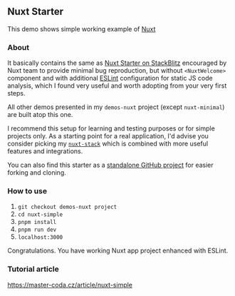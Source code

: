 ## Nuxt Starter
This demo shows simple working example of [Nuxt](https://nuxt.com/)

### About
It basically contains the same as [Nuxt Starter on StackBlitz](https://stackblitz.com/github/nuxt/starter/tree/v3-stackblitz) encouraged by Nuxt team to provide minimal bug reproduction, but without `<NuxtWelcome>` component and with additional [ESLint](https://eslint.org/) configuration for static JS code analysis, which I found very useful and worth adopting from your very first steps.

All other demos presented in my `demos-nuxt` project (except `nuxt-minimal`) are built atop this one.

I recommend this setup for learning and testing purposes or for simple projects only. As a starting point for a real application, I'd advise you consider picking my [`nuxt-stack`](https://github.com/AloisSeckar/nuxt-stack) which is combined with more useful features and integrations.

You can also find this starter as a [standalone GitHub project](ttps://github.com/AloisSeckar/nuxt-starter) for easier forking and cloning.

### How to use
1. `git checkout demos-nuxt project`
2. `cd nuxt-simple`
3. `pnpm install`
4. `pnpm run dev` 
5. `localhost:3000` 

Congratulations. You have working Nuxt app project enhanced with ESLint.

### Tutorial article
https://master-coda.cz/article/nuxt-simple
